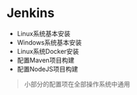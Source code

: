 
# Jenkins

- Linux系统基本安装
- Windows系统基本安装
- Linux系统Docker安装
- 配置Maven项目构建
- 配置NodeJS项目构建

> 小部分的配置项在全部操作系统中通用